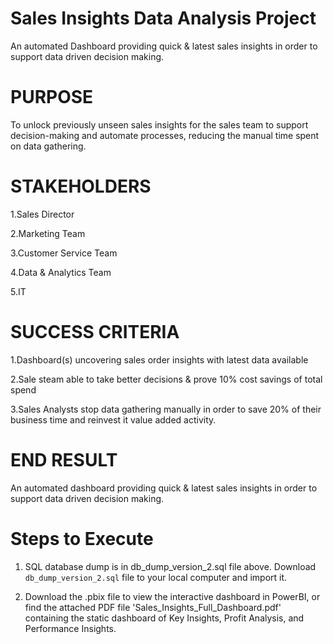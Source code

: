 # Sales Insights Data Analysis Project

An automated Dashboard providing quick & latest sales insights in order to support data driven decision making.

# PURPOSE

  To unlock previously unseen sales insights for the sales team to support decision-making and automate processes, reducing 
  the manual time spent on data gathering.

# STAKEHOLDERS

  1.Sales Director

  2.Marketing Team 

  3.Customer Service Team

  4.Data & Analytics Team

  5.IT

# SUCCESS CRITERIA

  1.Dashboard(s) uncovering sales order insights with latest data available

  2.Sale steam able to take better decisions & prove 10% cost savings of total spend

  3.Sales Analysts stop data gathering manually in order to save 20% of their business time and reinvest it value added 
  activity.

# END RESULT

  An automated dashboard providing quick & latest sales insights in order to support data driven decision making.

# Steps to Execute

  1. SQL database dump is in db_dump_version_2.sql file above. Download `db_dump_version_2.sql` file to your local computer 
  and import it.
   
  2. Download the .pbix file to view the interactive dashboard in PowerBI, or find the attached PDF file 
  'Sales_Insights_Full_Dashboard.pdf' containing the static dashboard of Key Insights, Profit Analysis, and Performance 
  Insights.
